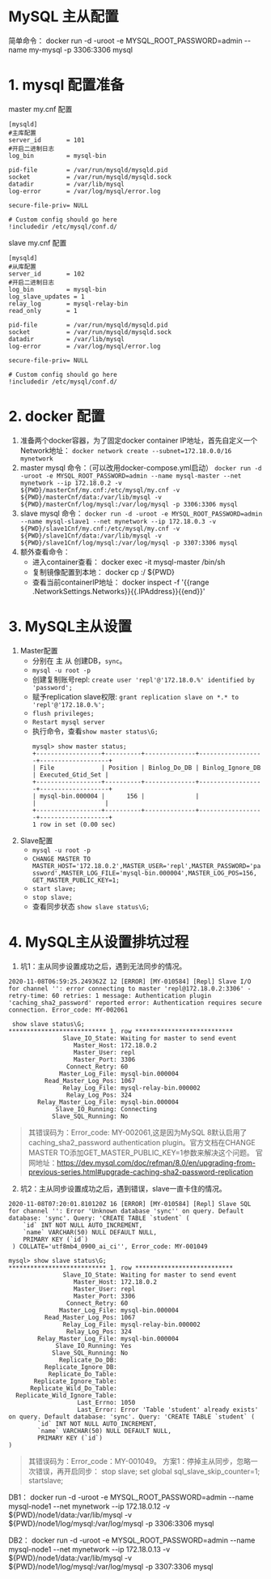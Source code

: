 # MySQL 主从配置
简单命令： docker run -d -uroot -e MYSQL_ROOT_PASSWORD=admin --name my-mysql -p 3306:3306 mysql 
# 1. mysql 配置准备
master my.cnf 配置
```
[mysqld]
#主库配置
server_id       = 101
#开启二进制日志
log_bin         = mysql-bin

pid-file        = /var/run/mysqld/mysqld.pid
socket          = /var/run/mysqld/mysqld.sock
datadir         = /var/lib/mysql
log-error       = /var/log/mysql/error.log

secure-file-priv= NULL

# Custom config should go here
!includedir /etc/mysql/conf.d/
```
slave my.cnf 配置
```
[mysqld]
#从库配置
server_id       = 102
#开启二进制日志
log_bin         = mysql-bin
log_slave_updates = 1
relay_log       = mysql-relay-bin
read_only       = 1

pid-file        = /var/run/mysqld/mysqld.pid
socket          = /var/run/mysqld/mysqld.sock
datadir         = /var/lib/mysql
log-error       = /var/log/mysql/error.log

secure-file-priv= NULL

# Custom config should go here
!includedir /etc/mysql/conf.d/
```
# 2. docker 配置
  1. 准备两个docker容器，为了固定docker container IP地址，首先自定义一个Network地址：
  `docker network create --subnet=172.18.0.0/16 mynetwork`
  2. master mysql 命令：（可以改用docker-compose.yml启动）
  `docker run -d -uroot -e MYSQL_ROOT_PASSWORD=admin --name mysql-master --net mynetwork --ip 172.18.0.2 -v ${PWD}/masterCnf/my.cnf:/etc/mysql/my.cnf -v ${PWD}/masterCnf/data:/var/lib/mysql -v ${PWD}/masterCnf/log/mysql:/var/log/mysql -p 3306:3306 mysql`
  3. slave mysql 命令：
  `docker run -d -uroot -e MYSQL_ROOT_PASSWORD=admin --name mysql-slave1 --net mynetwork --ip 172.18.0.3 -v ${PWD}/slave1Cnf/my.cnf:/etc/mysql/my.cnf -v ${PWD}/slave1Cnf/data:/var/lib/mysql -v ${PWD}/slave1Cnf/log/mysql:/var/log/mysql -p 3307:3306 mysql`
 4. 额外查看命令：
    - 进入container查看： docker exec -it mysql-master  /bin/sh
    - 复制镜像配置到本地： docker cp <containerId>:/ ${PWD}
    - 查看当前containerIP地址： docker inspect -f '{{range .NetworkSettings.Networks}}{{.IPAddress}}{{end}}' <containerId> 

# 3. MySQL主从设置
  1. Master配置
      - 分别在 主 从 创建DB，`sync`。
      - `mysql -u root -p`
      - 创建复制账号repl: `create user 'repl'@'172.18.0.%' identified by 'password';` 
      - 赋予replication slave权限: `grant replication slave on *.* to 'repl'@'172.18.0.%';`
      - `flush privileges;`
      - `Restart mysql server`
      - 执行命令，查看`show master status\G;`
        ```
        mysql> show master status;
        +------------------+----------+--------------+------------------+-------------------+
        | File             | Position | Binlog_Do_DB | Binlog_Ignore_DB | Executed_Gtid_Set |
        +------------------+----------+--------------+------------------+-------------------+
        | mysql-bin.000004 |      156 |              |                  |                   |
        +------------------+----------+--------------+------------------+-------------------+
        1 row in set (0.00 sec)
        ```
  2. Slave配置
      - `mysql -u root -p`
      - `CHANGE MASTER TO MASTER_HOST='172.18.0.2',MASTER_USER='repl',MASTER_PASSWORD='password',MASTER_LOG_FILE='mysql-bin.000004',MASTER_LOG_POS=156, GET_MASTER_PUBLIC_KEY=1;`
      - `start slave;`
      - `stop slave;`
      - 查看同步状态 `show slave status\G;`


# 4. MySQL主从设置排坑过程
1. 坑1：主从同步设置成功之后，遇到无法同步的情况。
```
2020-11-08T06:59:25.249362Z 12 [ERROR] [MY-010584] [Repl] Slave I/O for channel '': error connecting to master 'repl@172.18.0.2:3306' - retry-time: 60 retries: 1 message: Authentication plugin 'caching_sha2_password' reported error: Authentication requires secure connection. Error_code: MY-002061

 show slave status\G;
*************************** 1. row ***************************
               Slave_IO_State: Waiting for master to send event
                  Master_Host: 172.18.0.2
                  Master_User: repl
                  Master_Port: 3306
                Connect_Retry: 60
              Master_Log_File: mysql-bin.000004
          Read_Master_Log_Pos: 1067
               Relay_Log_File: mysql-relay-bin.000002
                Relay_Log_Pos: 324
        Relay_Master_Log_File: mysql-bin.000004
             Slave_IO_Running: Connecting
            Slave_SQL_Running: No
```
> 其错误码为：Error_code: MY-002061,这是因为MySQL 8默认启用了caching_sha2_password authentication plugin。官方文档在CHANGE MASTER TO添加GET_MASTER_PUBLIC_KEY=1参数来解决这个问题。
官网地址：https://dev.mysql.com/doc/refman/8.0/en/upgrading-from-previous-series.html#upgrade-caching-sha2-password-replication

2. 坑2：主从同步设置成功之后，遇到错误，slave一直卡住的情况。
```
2020-11-08T07:20:01.810120Z 16 [ERROR] [MY-010584] [Repl] Slave SQL for channel '': Error 'Unknown database 'sync'' on query. Default database: 'sync'. Query: 'CREATE TABLE `student` (
 	`id` INT NOT NULL AUTO_INCREMENT,
 	`name` VARCHAR(50) NULL DEFAULT NULL,
 	PRIMARY KEY (`id`)
 ) COLLATE='utf8mb4_0900_ai_ci'', Error_code: MY-001049

mysql> show slave status\G;
*************************** 1. row ***************************
               Slave_IO_State: Waiting for master to send event
                  Master_Host: 172.18.0.2
                  Master_User: repl
                  Master_Port: 3306
                Connect_Retry: 60
              Master_Log_File: mysql-bin.000004
          Read_Master_Log_Pos: 1067
               Relay_Log_File: mysql-relay-bin.000002
                Relay_Log_Pos: 324
        Relay_Master_Log_File: mysql-bin.000004
             Slave_IO_Running: Yes
            Slave_SQL_Running: No
              Replicate_Do_DB:
          Replicate_Ignore_DB:
           Replicate_Do_Table:
       Replicate_Ignore_Table:
      Replicate_Wild_Do_Table:
  Replicate_Wild_Ignore_Table:
                   Last_Errno: 1050
                   Last_Error: Error 'Table 'student' already exists' on query. Default database: 'sync'. Query: 'CREATE TABLE `student` (
        `id` INT NOT NULL AUTO_INCREMENT,
        `name` VARCHAR(50) NULL DEFAULT NULL,
        PRIMARY KEY (`id`)
)
```
> 其错误码为：Error_code：MY-001049。 
> 方案1：停掉主从同步，忽略一次错误，再开启同步： stop slave; set global sql_slave_skip_counter=1;  startslave;




DB1：
docker run -d -uroot -e MYSQL_ROOT_PASSWORD=admin --name mysql-node1 --net mynetwork --ip 172.18.0.12 -v ${PWD}/node1/data:/var/lib/mysql -v ${PWD}/node1/log/mysql:/var/log/mysql -p 3306:3306 mysql

DB2：
docker run -d -uroot -e MYSQL_ROOT_PASSWORD=admin --name mysql-node1 --net mynetwork --ip 172.18.0.13 -v ${PWD}/node1/data:/var/lib/mysql -v ${PWD}/node1/log/mysql:/var/log/mysql -p 3307:3306 mysql